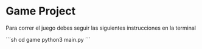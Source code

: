 #  Game Project

Para correr el juego debes seguir las siguientes instrucciones en la terminal

´´´sh
cd game
python3 main.py
´´´